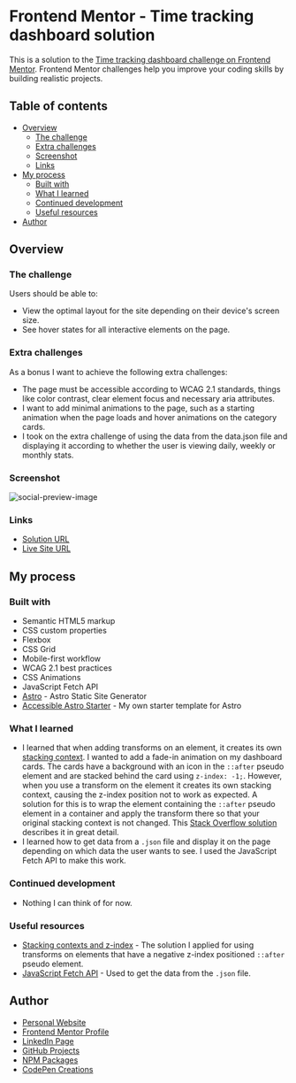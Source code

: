 # Frontend Mentor - Time tracking dashboard solution

This is a solution to the [Time tracking dashboard challenge on Frontend Mentor](https://www.frontendmentor.io/challenges/time-tracking-dashboard-UIQ7167Jw). Frontend Mentor challenges help you improve your coding skills by building realistic projects. 

## Table of contents

- [Overview](#overview)
  - [The challenge](#the-challenge)
  - [Extra challenges](#extra-challenges)
  - [Screenshot](#screenshot)
  - [Links](#links)
- [My process](#my-process)
  - [Built with](#built-with)
  - [What I learned](#what-i-learned)
  - [Continued development](#continued-development)
  - [Useful resources](#useful-resources)
- [Author](#author)

## Overview

### The challenge

Users should be able to:

- View the optimal layout for the site depending on their device's screen size.
- See hover states for all interactive elements on the page.

### Extra challenges

As a bonus I want to achieve the following extra challenges:

- The page must be accessible according to WCAG 2.1 standards, things like color contrast, clear element focus and necessary aria attributes.
- I want to add minimal animations to the page, such as a starting animation when the page loads and hover animations on the category cards.
- I took on the extra challenge of using the data from the data.json file and displaying it according to whether the user is viewing daily, weekly or monthly stats.

### Screenshot

![social-preview-image](https://user-images.githubusercontent.com/3909046/136522531-a94558cb-0cb2-431a-8518-66fb0bab9442.png)

### Links

- [Solution URL](https://www.frontendmentor.io/solutions/)
- [Live Site URL](https://markteekman.github.io/time-tracking-dashboard/)

## My process

### Built with

- Semantic HTML5 markup
- CSS custom properties
- Flexbox
- CSS Grid
- Mobile-first workflow
- WCAG 2.1 best practices
- CSS Animations
- JavaScript Fetch API
- [Astro](https://astro.build) - Astro Static Site Generator
- [Accessible Astro Starter](https://github.com/markteekman/accessible-astro-starter) - My own starter template for Astro

### What I learned

- I learned that when adding transforms on an element, it creates its own [stacking context](https://developer.mozilla.org/en-US/docs/Web/CSS/CSS_Positioning/Understanding_z_index/The_stacking_context). I wanted to add a fade-in animation on my dashboard cards. The cards have a background with an icon in the `::after` pseudo element and are stacked behind the card using `z-index: -1;`. However, when you use a transform on the element it creates its own stacking context, causing the z-index position not to work as expected. A solution for this is to wrap the element containing the `::after` pseudo element in a container and apply the transform there so that your original stacking context is not changed. This [Stack Overflow solution](https://stackoverflow.com/questions/20851452/z-index-is-canceled-by-setting-transformrotate) describes it in great detail.
- I learned how to get data from a `.json` file and display it on the page depending on which data the user wants to see. I used the JavaScript Fetch API to make this work.

### Continued development

- Nothing I can think of for now.

### Useful resources

- [Stacking contexts and z-index](https://stackoverflow.com/questions/20851452/z-index-is-canceled-by-setting-transformrotate) - The solution I applied for using transforms on elements that have a negative z-index positioned `::after` pseudo element.
- [JavaScript Fetch API](https://developer.mozilla.org/en-US/docs/Web/API/Fetch_API/Using_Fetch) - Used to get the data from the `.json` file.

## Author

- [Personal Website](https://www.markteekman.nl)
- [Frontend Mentor Profile](https://www.frontendmentor.io/profile/markteekman)
- [LinkedIn Page](https://nl.linkedin.com/in/markteekman)
- [GitHub Projects](https://github.com/markteekman)
- [NPM Packages](https://www.npmjs.com/~markteekman)
- [CodePen Creations](https://codepen.io/markteekman)
